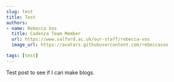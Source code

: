 ```yaml
---
slug: test
title: Test
authors: 
- name: Rebecca Vos
  title: Cadenza Team Member
  url: https://www.salford.ac.uk/our-staff/rebecca-vos
  image_url: https://avatars.githubusercontent.com/rebeccavos

tags: [test]
---
```


Test post to see if I can make blogs.
